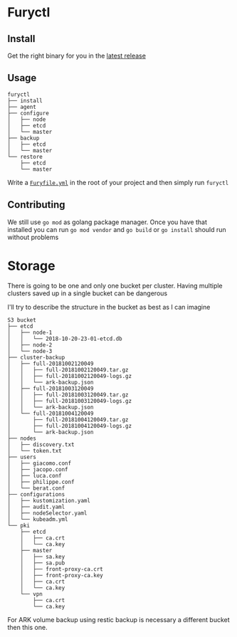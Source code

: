 # Furyctl

## Install
Get the right binary for you in the [latest release](https://git.incubator.sh/sighup/furyagent/tags)

## Usage

```
furyctl
├── install
├── agent
├── configure
│   ├── node
│   ├── etcd
│   └── master
├── backup
│   ├── etcd
│   └── master
└── restore
    ├── etcd
    └── master
```

Write a [`Furyfile.yml`](Furyfile.yml) in the root of your project and then simply run `furyctl`



## Contributing
We still use `go mod` as golang package manager. Once you have that installed you can run `go mod vendor` and `go build` or `go install` should run without problems

# Storage
There is going to be one and only one bucket per cluster. Having multiple clusters saved up in a single bucket can be dangerous

I'll try to describe the structure in the bucket as best as I can imagine

```
S3 bucket
├── etcd
│   ├── node-1
│   │   └── 2018-10-20-23-01-etcd.db
│   ├── node-2
│   └── node-3
├── cluster-backup
│   ├── full-20181002120049
│   │   ├── full-20181002120049.tar.gz
│   │   ├── full-20181002120049-logs.gz
│   │   └── ark-backup.json
│   ├── full-20181003120049
│   │   ├── full-20181003120049.tar.gz
│   │   ├── full-20181003120049-logs.gz
│   │   └── ark-backup.json
│   └── full-20181004120049
│       ├── full-20181004120049.tar.gz
│       ├── full-20181004120049-logs.gz
│       └── ark-backup.json
├── nodes
│   ├── discovery.txt
│   └── token.txt
├── users
│   ├── giacomo.conf
│   ├── jacopo.conf
│   ├── luca.conf
│   ├── philippe.conf
│   └── berat.conf
├── configurations
│   ├── kustomization.yaml
│   ├── audit.yaml
│   ├── nodeSelector.yaml
│   └── kubeadm.yml
└── pki
    ├── etcd
    │   ├── ca.crt
    │   └── ca.key
    ├── master
    │   ├── sa.key
    │   ├── sa.pub
    │   ├── front-proxy-ca.crt
    │   ├── front-proxy-ca.key
    │   ├── ca.crt
    │   └── ca.key
    └── vpn
        ├── ca.crt
        └── ca.key

```

For ARK volume backup using restic backup is necessary a different bucket then this one.

